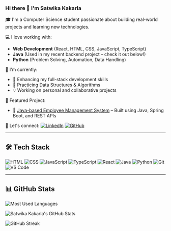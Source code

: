 ### Hi there 👋 I'm Satwika Kakarla

🎓 I'm a Computer Science student passionate about building real-world projects and learning new technologies.

💻 I love working with:
- **Web Development** (React, HTML, CSS, JavaScript, TypeScript)
- **Java** (Used in my recent backend project – check it out below!)
- **Python** (Problem Solving, Automation, Data Handling)

📌 I'm currently:
- 🌱 Enhancing my full-stack development skills
- 🧠 Practicing Data Structures & Algorithms
- 💡 Working on personal and collaborative projects

🚀 Featured Project:
- 🔗 [Java-based Employee Management System](https://github.com/SatwikaKakarla/your-java-project) – Built using Java, Spring Boot, and REST APIs

🔗 Let's connect:
[![LinkedIn](https://img.shields.io/badge/LinkedIn-blue?style=flat&logo=linkedin)](https://linkedin.com/in/yourprofile)
[![GitHub](https://img.shields.io/badge/GitHub-000?style=flat&logo=github)](https://github.com/SatwikaKakarla)

---

## 🛠️ Tech Stack

![HTML](https://img.shields.io/badge/HTML5-E34F26?style=flat&logo=html5&logoColor=white)
![CSS](https://img.shields.io/badge/CSS3-1572B6?style=flat&logo=css3&logoColor=white)
![JavaScript](https://img.shields.io/badge/JavaScript-F7DF1E?style=flat&logo=javascript&logoColor=black)
![TypeScript](https://img.shields.io/badge/TypeScript-007ACC?style=flat&logo=typescript&logoColor=white)
![React](https://img.shields.io/badge/React-20232A?style=flat&logo=react&logoColor=61DAFB)
![Java](https://img.shields.io/badge/Java-ED8B00?style=flat&logo=java&logoColor=white)
![Python](https://img.shields.io/badge/Python-3776AB?style=flat&logo=python&logoColor=white)
![Git](https://img.shields.io/badge/Git-F05032?style=flat&logo=git&logoColor=white)
![VS Code](https://img.shields.io/badge/VSCode-007ACC?style=flat&logo=visual-studio-code&logoColor=white)

---

## 📊 GitHub Stats

![Most Used Languages](https://github-readme-stats.vercel.app/api/top-langs/?username=SatwikaKakarla&layout=compact&theme=tokyonight&langs_count=6)

![Satwika Kakarla's GitHub Stats](https://github-readme-stats.vercel.app/api?username=SatwikaKakarla&show_icons=true&theme=tokyonight)

![GitHub Streak](https://streak-stats.demolab.com/?user=SatwikaKakarla&theme=tokyonight)
